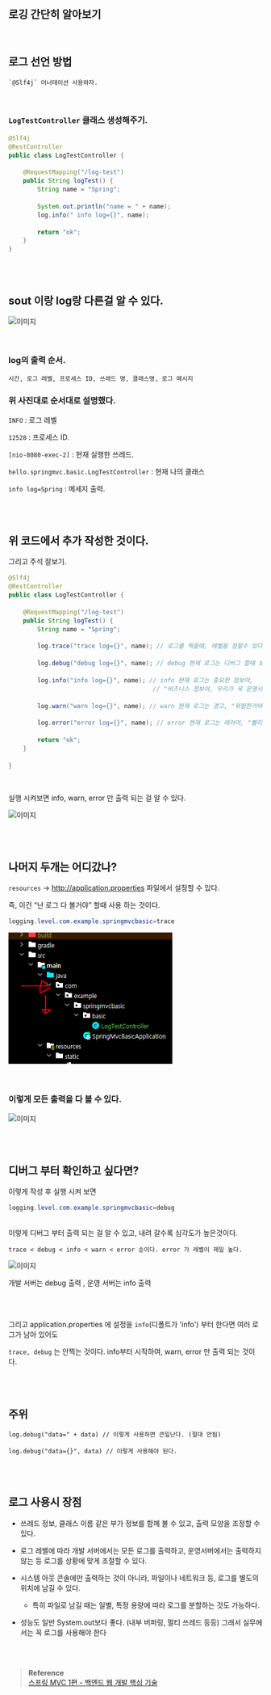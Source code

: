 ## 로깅 간단히 알아보기

<br/>

## 로그 선언 방법 

```
`@Slf4j` 어너테이션 사용하자.
```

<br/>

### `LogTestController` 클래스 생성해주기.

```java
@Slf4j
@RestController
public class LogTestController {

    @RequestMapping("/log-test")
    public String logTest() {
        String name = "Spring";

        System.out.println("name = " + name);
        log.info(" info log={}", name);

        return "ok";
    }
}
```

<br/><br/>

## sout 이랑 log랑 다른걸 알 수 있다.

![이미지](/programming/img/서40.PNG)

<br/>

### log의 출력 순서.

```
시간, 로그 레벨, 프로세스 ID, 쓰레드 명, 클래스명, 로그 메시지
```

### 위 사진대로 순서대로 설명했다.

`INFO` : 로그 레벨

`12528` : 프로세스 ID.

`[nio-8080-exec-2]` : 현재 실행한 쓰레드.

`hello.springmvc.basic.LogTestController` : 현재 나의 클래스

`info log=Spring` : 메세지 출력.

<br/><br/>

## 위 코드에서 추가 작성한 것이다.


그리고 주석 잘보기.

```java
@Slf4j
@RestController
public class LogTestController {

    @RequestMapping("/log-test")
    public String logTest() {
        String name = "Spring";

        log.trace("trace log={}", name); // 로그를 찍을때, 레벨을 정할수 있다. "이 로그는 어떤 상태의 레벨이다"
                       
        log.debug("debug log={}", name); // debug 현재 로그는 디버그 할때 보는 것이다, "개발서버에서 보는거야"

        log.info("info log={}", name); // info 현재 로그는 중요한 정보야, 
                                        // "비즈니스 정보야, 우리가 꼭 운영시스템 에서 봐야 될 정보야"

        log.warn("warn log={}", name); // warn 현재 로그는 경고, "위험한거야"
        
        log.error("error log={}", name); // error 현재 로그는 에러야, "빨리 확인해야 돼."

        return "ok";
    }

}
```

<br/>

실행 시켜보면 info, warn, error 만 출력 되는 걸 알 수 있다.

![이미지](/programming/img/서41.PNG)

<br/><br/>

## 나머지 두개는 어디갔나?

`resources` → http://application.properties 파일에서 설정할 수 있다.


즉, 이건 “난 로그 다 볼거야” 할때 사용 하는 것이다.


```java
logging.level.com.example.springmvcbasic=trace
```



![이미지](/programming/img/입문54.PNG)





<br/>

### 이렇게 모든 출력을 다 볼 수 있다.

![이미지](/programming/img/서42.PNG)

<br/><br/>

## 디버그 부터 확인하고 싶다면?

이렇게 작성 후 실행 시켜 보면

```java
logging.level.com.example.springmvcbasic=debug
```

<br/>이렇게 디버그 부터 출력 되는 걸 알 수 있고, 내려 갈수록 심각도가 높은것이다.


```
trace < debug < info < warn < error 순이다. error 가 레벨이 제일 높다.
```


![이미지](/programming/img/서43.PNG)


개발 서버는 debug 출력 , 운영 서버는 info 출력

<br/>

<br/>그리고 application.properties 에 설정을 `info`(디폴트가 'info') 부터 한다면 여러 로그가 남아 있어도 

`trace, debug` 는 안찍는 것이다. info부터 시작하여, warn, error 만 출력 되는 것이다.


<br/><br/>


## 주위

```
log.debug("data=" + data) // 이렇게 사용하면 큰일난다. (절대 안됨)

log.debug("data={}", data) // 이렇게 사용해야 된다.
```

<br/><br/>

## 로그 사용시 장점

- 쓰레드 정보, 클래스 이름 같은 부가 정보를 함께 볼 수 있고, 출력 모양을 조정할 수 있다.


- 로그 레벨에 따라 개발 서버에서는 모든 로그를 출력하고, 운영서버에서는 출력하지 않는 등 로그를 상황에
맞게 조절할 수 있다.

- 시스템 아웃 콘솔에만 출력하는 것이 아니라, 파일이나 네트워크 등, 로그를 별도의 위치에 남길 수 있다.

    - 특히 파일로 남길 때는 일별, 특정 용량에 따라 로그를 분할하는 것도 가능하다.

- 성능도 일반 System.out보다 좋다. (내부 버퍼링, 멀티 쓰레드 등등) 그래서 실무에서는 꼭 로그를 사용해야 한다



<br/><br/>

>**Reference** <br/>[스프링 MVC 1편 - 백엔드 웹 개발 핵심 기술](https://www.inflearn.com/course/%EC%8A%A4%ED%94%84%EB%A7%81-mvc-1)
